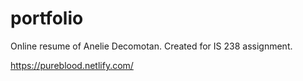 # portfolio
Online resume of Anelie Decomotan. Created for IS 238 assignment.

https://pureblood.netlify.com/
